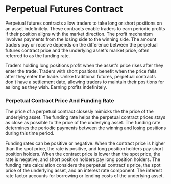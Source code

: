 # Perpetual Futures Contract

Perpetual futures contracts allow traders to take long or short positions on an asset indefinitely. These contracts enable traders to earn periodic profits if their position aligns with the market direction. The profit mechanism involves payments from the losing side to the winning side. The amount traders pay or receive depends on the difference between the perpetual futures contract price and the underlying asset's market price, often referred to as the funding rate.&#x20;

Traders holding long positions profit when the asset's price rises after they enter the trade. Traders with short positions benefit when the price falls after they enter the trade. Unlike traditional futures, perpetual contracts don't have a settlement date, allowing traders to maintain their positions for as long as they wish. Earning profits indefinitely.&#x20;

### Perpetual Contract Price And Funding Rate

The price of a perpetual contract closesly mimicks the the price of the underlying asset. The funding rate helps the perpetual contract prices stays as close as possible to the price of the underlying asset. The funding rate determines the periodic payments between the winning and losing positions during this time period.&#x20;

Funding rates can be positive or negative. When the contract price is higher than the spot price, the rate is positive, and long position holders pay short position holders. When the contract price is lower than the spot price, the rate is negative, and short position holders pay long position holders. The funding rate calculation considers the perpetual contract's price, the spot price of the underlying asset, and an interest rate component. The interest rate factor accounts for borrowing or lending costs of the underlying asset.











